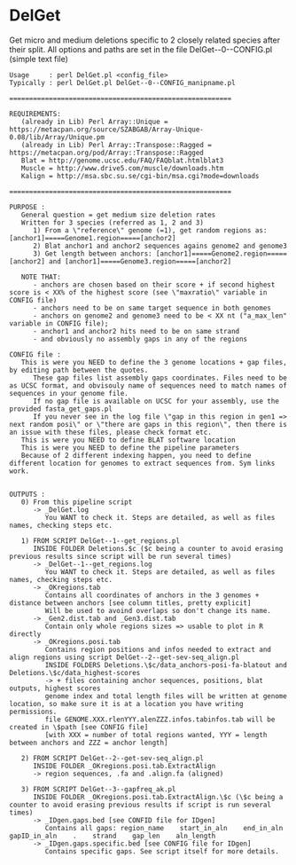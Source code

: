 DelGet
=====
Get micro and medium deletions specific to 2 closely related species after their split.
All options and paths are set in the file DelGet--0--CONFIG.pl (simple text file)

	Usage     : perl DelGet.pl <config_file>
	Typically : perl DelGet.pl DelGet--0--CONFIG_manipname.pl

	========================================================
	
	REQUIREMENTS:
	   (already in Lib) Perl Array::Unique = https://metacpan.org/source/SZABGAB/Array-Unique-0.08/lib/Array/Unique.pm
	   (already in Lib) Perl Array::Transpose::Ragged = https://metacpan.org/pod/Array::Transpose::Ragged
	   Blat = http://genome.ucsc.edu/FAQ/FAQblat.htmlblat3
	   Muscle = http://www.drive5.com/muscle/downloads.htm
	   Kalign = http://msa.sbc.su.se/cgi-bin/msa.cgi?mode=downloads

	========================================================   
	 	
	PURPOSE : 
	   General question = get medium size deletion rates
	   Written for 3 species (referred as 1, 2 and 3)
		  1) From a \"reference\" genome (=1), get random regions as: [anchor1]=====Genome1.region=====[anchor2]
		  2) Blat anchor1 and anchor2 sequences agains genome2 and genome3
		  3) Get length between anchors: [anchor1]=====Genome2.region=====[anchor2] and [anchor1]=====Genome3.region=====[anchor2]

	   NOTE THAT:
		  - anchors are chosen based on their score + if second highest score is < XX% of the highest score (see \"maxratio\" variable in CONFIG file)
		  - anchors need to be on same target sequence in both genomes
		  - anchors on genome2 and genome3 need to be < XX nt ("a_max_len" variable in CONFIG file);
		  - anchor1 and anchor2 hits need to be on same strand
		  - and obviously no assembly gaps in any of the regions
				
	CONFIG file :
	   This is were you NEED to define the 3 genome locations + gap files, by editing path between the quotes.
		  These gap files list assembly gaps coordinates. Files need to be as UCSC format, and obvisouly name of sequences need to match names of sequences in your genome file. 
		  If no gap file is available on UCSC for your assembly, use the provided fasta_get_gaps.pl
		  If you never see in the log file \"gap in this region in gen1 => next random posi\" or \"there are gaps in this region\", then there is an issue with these files, please check format etc.
	   This is were you NEED to define BLAT software location
	   This is were you NEED to define the pipeline parameters
	   Because of 2 different indexing happen, you need to define different location for genomes to extract sequences from. Sym links work.
		

	OUTPUTS :   
	   0) From this pipeline script
		  -> _DelGet.log
			 You WANT to check it. Steps are detailed, as well as files names, checking steps etc.
	
	   1) FROM SCRIPT DelGet--1--get_regions.pl
		  INSIDE FOLDER Deletions.$c ($c being a counter to avoid erasing previous results since script will be run several times)
		  -> _DelGet--1--get_regions.log
			 You WANT to check it. Steps are detailed, as well as files names, checking steps etc.
		  -> _OKregions.tab
			 Contains all coordinates of anchors in the 3 genomes + distance between anchors [see column titles, pretty explicit]
			 Will be used to avoind overlaps so don't change its name.
		  -> _Gen2.dist.tab and _Gen3.dist.tab
			 Contain only whole regions sizes => usable to plot in R directly
		  -> _OKregions.posi.tab
			 Contains region positions and infos needed to extract and align regions using script DelGet--2--get-sev-seq_align.pl
			 INSIDE FOLDERS Deletions.\$c/data_anchors-posi-fa-blatout and Deletions.\$c/data_highest-scores
			 -> + files containing anchor sequences, positions, blat outputs, highest scores
			 genome index and total length files will be written at genome location, so make sure it is at a location you have writing permissions.
			 file GENOME.XXX.rlenYYY.alenZZZ.infos.tabinfos.tab will be created in \$path [see CONFIG file]
			 [with XXX = number of total regions wanted, YYY = length between anchors and ZZZ = anchor length] 
			
	   2) FROM SCRIPT DelGet--2--get-sev-seq_align.pl
		  INSIDE FOLDER _OKregions.posi.tab.ExtractAlign
		  -> region sequences, .fa and .align.fa (aligned)
			 
	   3) FROM SCRIPT DelGet--3--gapfreq_ak.pl
		  INSIDE FOLDER _OKregions.posi.tab.ExtractAlign.\$c (\$c being a counter to avoid erasing previous results if script is run several times)
		  -> _IDgen.gaps.bed [see CONFID file for IDgen]
			 Contains all gaps: region_name    start_in_aln    end_in_aln    gapID_in_aln    .    strand    gap_len    aln_length
		  -> _IDgen.gaps.specific.bed [see CONFIG file for IDgen]
			 Contains specific gaps. See script itself for more details.
